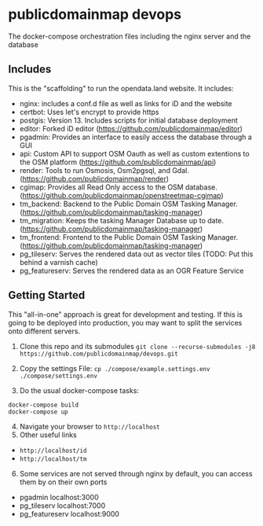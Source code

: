 # publicdomainmap devops
The docker-compose orchestration files including the nginx server and the database

## Includes
This is the "scaffolding" to run the opendata.land website. It includes:
* nginx: includes a conf.d file as well as links for iD and the website
* certbot: Uses let's encrypt to provide https
* postgis: Version 13. Includes scripts for initial database deployment
* editor: Forked iD editor (https://github.com/publicdomainmap/editor)
* pgadmin: Provides an interface to easily access the database through a GUI
* api: Custom API to support OSM Oauth as well as custom extentions to the OSM platform (https://github.com/publicdomainmap/api)
* render: Tools to run Osmosis, Osm2pgsql, and Gdal. (https://github.com/publicdomainmap/render)
* cgimap: Provides all Read Only access to the OSM database. (https://github.com/publicdomainmap/openstreetmap-cgimap)
* tm_backend: Backend to the Public Domain OSM Tasking Manager. (https://github.com/publicdomainmap/tasking-manager)
* tm_migration: Keeps the tasking Manager Database up to date. (https://github.com/publicdomainmap/tasking-manager)
* tm_frontend: Frontend to the Public Domain OSM Tasking Manager. (https://github.com/publicdomainmap/tasking-manager)
* pg_tileserv: Serves the rendered data out as vector tiles (TODO: Put this behind a varnish cache)
* pg_featureserv: Serves the rendered data as an OGR Feature Service

## Getting Started
This "all-in-one" approach is great for development and testing. If this is going to be deployed into production, you may want to split the services onto different servers.

1. Clone this repo and its submodules
`git clone --recurse-submodules -j8 https://github.com/publicdomainmap/devops.git`

2. Copy the settings File:
`cp ./compose/example.settings.env ./compose/settings.env`

3. Do the usual docker-compose tasks:
```
docker-compose build
docker-compose up
```

4. Navigate your browser to `http://localhost`
5. Other useful links
  * `http://localhost/id`
  * `http://localhost/tm`

6. Some services are not served through nginx by default, you can access them by on their own ports
  * pgadmin localhost:3000
  * pg_tileserv localhost:7000
  * pg_featureserv localhost:9000
